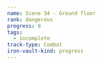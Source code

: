 ```yaml
---
name: Scene 34 - Ground floor
rank: dangerous
progress: 0
tags:
  - incomplete
track-type: Combat
iron-vault-kind: progress
---
```



```iron-vault-track
```

